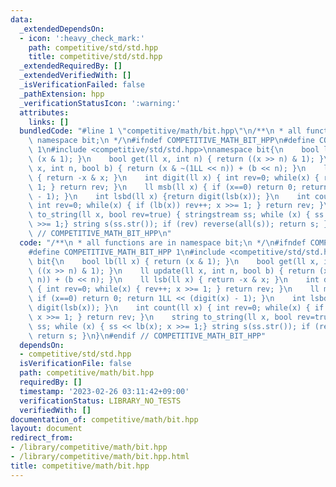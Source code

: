 ```yaml
---
data:
  _extendedDependsOn:
  - icon: ':heavy_check_mark:'
    path: competitive/std/std.hpp
    title: competitive/std/std.hpp
  _extendedRequiredBy: []
  _extendedVerifiedWith: []
  _isVerificationFailed: false
  _pathExtension: hpp
  _verificationStatusIcon: ':warning:'
  attributes:
    links: []
  bundledCode: "#line 1 \"competitive/math/bit.hpp\"\n/**\n * all functions are in\
    \ namespace bit;\n */\n#ifndef COMPETITIVE_MATH_BIT_HPP\n#define COMPETITIVE_MATH_BIT_HPP\
    \ 1\n#include <competitive/std/std.hpp>\nnamespace bit{\n    bool lb(ll x) { return\
    \ (x & 1); }\n    bool get(ll x, int n) { return ((x >> n) & 1); }\n    ll update(ll\
    \ x, int n, bool b) { return (x & ~(1LL << n)) + (b << n); }\n    ll lsb(ll x)\
    \ { return -x & x; }\n    int digit(ll x) { int rev=0; while(x) { rev++; x >>=\
    \ 1; } return rev; }\n    ll msb(ll x) { if (x==0) return 0; return 1LL << (digit(x)\
    \ - 1); }\n    int lsbd(ll x) {return digit(lsb(x)); }\n    int count(ll x) {\
    \ int rev=0; while(x) { if (lb(x)) rev++; x >>= 1; } return rev; }\n    string\
    \ to_string(ll x, bool rev=true) { stringstream ss; while (x) { ss << lb(x); x\
    \ >>= 1;} string s(ss.str()); if (rev) reverse(all(s)); return s; }\n}\n#endif\
    \ // COMPETITIVE_MATH_BIT_HPP\n"
  code: "/**\n * all functions are in namespace bit;\n */\n#ifndef COMPETITIVE_MATH_BIT_HPP\n\
    #define COMPETITIVE_MATH_BIT_HPP 1\n#include <competitive/std/std.hpp>\nnamespace\
    \ bit{\n    bool lb(ll x) { return (x & 1); }\n    bool get(ll x, int n) { return\
    \ ((x >> n) & 1); }\n    ll update(ll x, int n, bool b) { return (x & ~(1LL <<\
    \ n)) + (b << n); }\n    ll lsb(ll x) { return -x & x; }\n    int digit(ll x)\
    \ { int rev=0; while(x) { rev++; x >>= 1; } return rev; }\n    ll msb(ll x) {\
    \ if (x==0) return 0; return 1LL << (digit(x) - 1); }\n    int lsbd(ll x) {return\
    \ digit(lsb(x)); }\n    int count(ll x) { int rev=0; while(x) { if (lb(x)) rev++;\
    \ x >>= 1; } return rev; }\n    string to_string(ll x, bool rev=true) { stringstream\
    \ ss; while (x) { ss << lb(x); x >>= 1;} string s(ss.str()); if (rev) reverse(all(s));\
    \ return s; }\n}\n#endif // COMPETITIVE_MATH_BIT_HPP"
  dependsOn:
  - competitive/std/std.hpp
  isVerificationFile: false
  path: competitive/math/bit.hpp
  requiredBy: []
  timestamp: '2023-02-26 03:11:42+09:00'
  verificationStatus: LIBRARY_NO_TESTS
  verifiedWith: []
documentation_of: competitive/math/bit.hpp
layout: document
redirect_from:
- /library/competitive/math/bit.hpp
- /library/competitive/math/bit.hpp.html
title: competitive/math/bit.hpp
---
```

